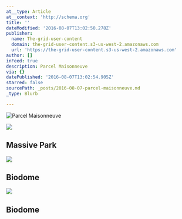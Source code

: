 ```yaml
---
at__type: Article
at__context: 'http://schema.org'
title: ''
dateModified: '2016-08-07T13:02:50.278Z'
publisher:
  name: The-grid-user-content
  domain: the-grid-user-content.s3-us-west-2.amazonaws.com
  url: 'https://the-grid-user-content.s3-us-west-2.amazonaws.com'
author: []
inFeed: true
description: Parcel Maisonneuve
via: {}
datePublished: '2016-08-07T13:02:54.905Z'
starred: false
sourcePath: _posts/2016-08-07-parcel-maisonneuve.md
_type: Blurb

---
```

![Parcel Maisonneuve](https://the-grid-user-content.s3-us-west-2.amazonaws.com/452b3f75-ffd8-4e86-b541-540fcc005dd3.jpg)

<article style=""><img src="https://the-grid-user-content.s3-us-west-2.amazonaws.com/5030235d-253c-4d57-8115-2ee0bdf3870f.jpg" /><h1>Massive Park</h1></article>

<article style=""><img src="https://the-grid-user-content.s3-us-west-2.amazonaws.com/d9a98257-d87e-491c-b724-6c875bb3a35d.jpg" /><h1>Biodome</h1></article>

<article style=""><img src="https://the-grid-user-content.s3-us-west-2.amazonaws.com/8fbc2947-0466-42ee-a458-4a86461cd0c0.jpg" /><h1>Biodome</h1></article>
